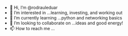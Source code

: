 - 👋 Hi, I’m @rodrauleduar
- 👀 I’m interested in ...learning, investing, and working out
- 🌱 I’m currently learning ...python and networking basics
- 💞️ I’m looking to collaborate on ...ideas and good energy!
- 📫 How to reach me ...

<!---
rodrauleduar/rodrauleduar is a ✨ special ✨ repository because its `README.md` (this file) appears on your GitHub profile.
You can click the Preview link to take a look at your changes.
--->
